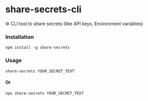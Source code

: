 # share-secrets-cli
⚙️ CLI tool to share secrets (like API keys, Environment variables)

### Installation 
`npm install -g share-secrets`

### Usage
`share-secrets YOUR_SECRET_TEXT`

#### Or

`npx share-secrets YOUR_SECRET_TEXT`

